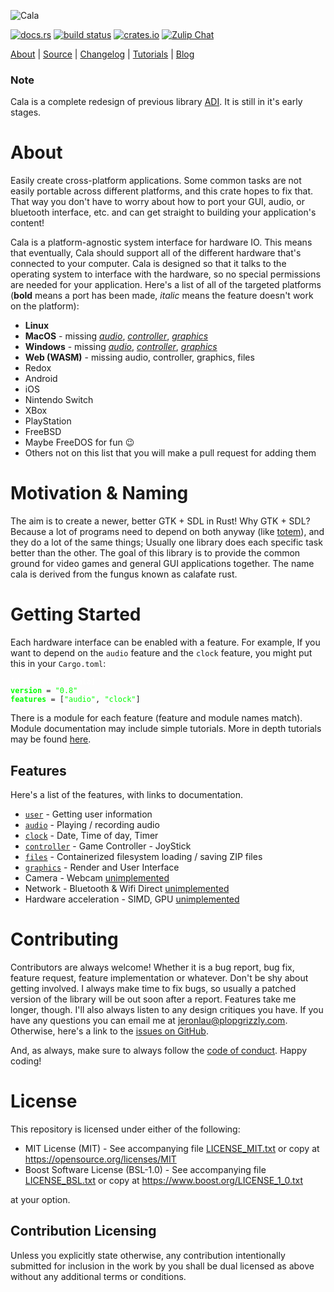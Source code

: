 ![Cala](https://libcala.github.io/logo.svg)

[![docs.rs](https://docs.rs/cala/badge.svg)](https://docs.rs/cala)
[![build status](https://api.travis-ci.com/libcala/cala.svg?branch=master)](https://travis-ci.com/libcala/cala)
[![crates.io](https://img.shields.io/crates/v/cala.svg)](https://crates.io/crates/cala)
[![Zulip Chat](https://img.shields.io/badge/zulip-join_chat-darkgreen.svg)](https://cala.zulipchat.com/join/wkdkw53xb5htnchg8kqz0du0/)

[About](https://libcala.github.io/cala) |
[Source](https://github.com/libcala/cala) |
[Changelog](https://libcala.github.io/cala/changelog) |
[Tutorials](https://libcala.github.io/tutorials) |
[Blog](https://libcala.github.io)

### Note
Cala is a complete redesign of previous library [ADI]("https://crates.io/crates/adi").  It is still in it's early stages.

# About
Easily create cross-platform applications.  Some common tasks are not easily portable across different platforms, and this crate hopes to fix that.  That way you don't have to worry about how to port your GUI, audio, or bluetooth interface, etc. and can get straight to building your application's content!

Cala is a platform-agnostic system interface for hardware IO.  This means that eventually, Cala should support all of the different hardware that's connected to your computer.  Cala is designed so that it talks to the operating system to interface with the hardware, so no special permissions are needed for your application.  Here's a list of all of the targeted platforms (**bold** means a port has been made, *italic* means the feature doesn't work on the platform):

- **Linux**
- **MacOS** - missing [*audio*](https://github.com/libcala/cala/issues/5), [*controller*](https://github.com/libcala/cala/issues/7), [*graphics*](https://github.com/libcala/cala/issues/9)
- **Windows** - missing [*audio*](https://github.com/libcala/cala/issues/4), [*controller*](https://github.com/libcala/cala/issues/6), [*graphics*](https://github.com/libcala/cala/issues/8)
- **Web (WASM)** - missing audio, controller, graphics, files
- Redox
- Android
- iOS
- Nintendo Switch
- XBox
- PlayStation
- FreeBSD
- Maybe FreeDOS for fun 😉️
- Others not on this list that you will make a pull request for adding them

# Motivation & Naming
The aim is to create a newer, better GTK + SDL in Rust!  Why GTK + SDL?  Because a lot of programs need to depend on both anyway (like [totem](https://en.wikipedia.org/wiki/Totem_Video_Player)), and they do a lot of the same things; Usually one library does each specific task better than the other.  The goal of this library is to provide the common ground for video games and general GUI applications together.  The name cala is derived from the fungus known as calafate rust.

# Getting Started
Each hardware interface can be enabled with a feature.  For example, If you
want to depend on the `audio` feature and the `clock`
feature, you might put this in your `Cargo.toml`:

<!--
```toml
[dependencies.cala]
version = "0.8"
features = ["audio", "clock"]
```
-->

<p style="width:100%"><pre lang="toml"><code><span style="color:#FFF;font-weight:bold;">[dependencies.cala]</span>
<span style="color:#0F0;font-weight:bold;">version</span> = <span style="color:#0F0">"0.8"</span>
<span style="color:#0F0;font-weight:bold;">features</span> = [<span style="color:#0F0">"audio"</span>, <span style="color:#0F0">"clock"</span>]</code></pre></p>

There is a module for each feature (feature and module names match).  Module documentation may include simple tutorials.  More in depth tutorials may be
found [here](https://libcala.github.io/tutorials).

## Features
Here's a list of the features, with links to documentation.

- [`user`](https://docs.rs/cala/0.8.0/cala/user/index.html) - Getting user information
- [`audio`](https://docs.rs/cala/0.8.0/cala/audio/index.html) - Playing / recording audio
- [`clock`](https://docs.rs/cala/0.8.0/cala/clock/index.html) - Date, Time of day, Timer
- [`controller`](https://docs.rs/cala/0.8.0/cala/controller/index.html) - Game Controller - JoyStick
- [`files`](https://docs.rs/cala/0.8.0/cala/files/index.html) - Containerized filesystem loading / saving ZIP files
- [`graphics`](https://docs.rs/cala/0.8.0/cala/graphics/index.html) - Render and User Interface
- Camera - Webcam [unimplemented](https://github.com/libcala/cala/issues/1)
- Network - Bluetooth & Wifi Direct [unimplemented](https://github.com/libcala/cala/issues/10)
- Hardware acceleration - SIMD, GPU [unimplemented](https://github.com/libcala/cala/issues/11)

# Contributing
Contributors are always welcome!  Whether it is a bug report, bug fix, feature
request, feature implementation or whatever.  Don't be shy about getting
involved.  I always make time to fix bugs, so usually a patched version of the
library will be out soon after a report.  Features take me longer, though.  I'll
also always listen to any design critiques you have.  If you have any questions
you can email me at jeronlau@plopgrizzly.com.  Otherwise, here's a link to the
[issues on GitHub](https://github.com/libcala/cala/issues).

And, as always, make sure to always follow the
[code of conduct](https://github.com/libcala/cala/blob/master/CODEOFCONDUCT.md).
Happy coding!

# License
This repository is licensed under either of the following:

- MIT License (MIT) - See accompanying file
  [LICENSE_MIT.txt](https://github.com/libcala/cala/blob/master/LICENSE_MIT.txt)
  or copy at https://opensource.org/licenses/MIT
- Boost Software License (BSL-1.0) - See accompanying file
  [LICENSE_BSL.txt](https://github.com/libcala/cala/blob/master/LICENSE_BSL.txt)
  or copy at https://www.boost.org/LICENSE_1_0.txt

at your option.

## Contribution Licensing
Unless you explicitly state otherwise, any contribution intentionally submitted
for inclusion in the work by you shall be dual licensed as above without any
additional terms or conditions.
